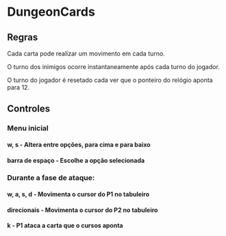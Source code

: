 # DungeonCards

## Regras
Cada carta pode realizar um movimento em cada turno.

O turno dos inimigos ocorre instantaneamente após cada turno do jogador.

O turno do jogador é resetado cada ver que o ponteiro do relógio aponta para 12.

## Controles
### Menu inicial

#### w, s - Altera entre opções, para cima e para baixo

#### barra de espaço - Escolhe a opção selecionada

### Durante a fase de ataque:

#### w, a, s, d - Movimenta o cursor do P1 no tabuleiro

#### direcionais - Movimenta o cursor do P2 no tabuleiro

#### k - P1 ataca a carta que o cursos aponta

